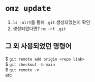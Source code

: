 # ```omz update```
1. ```ls -alrt```를 통해 ```.git``` 생성되었는지 확인
2. 생성되었다면? ```rm -rf .git```

## 그 외 사용되었던 명령어
$ ```git remote add origin <repo link>```<br>
$ ```git checkout -b main```<br>
$ ```git remote -v```<br>etc
